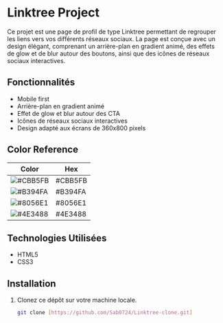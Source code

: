 # Linktree Project

Ce projet est une page de profil de type Linktree permettant de regrouper les liens vers vos différents réseaux sociaux. La page est conçue avec un design élégant, comprenant un arrière-plan en gradient animé, des effets de glow et de blur autour des boutons, ainsi que des icônes de réseaux sociaux interactives.

## Fonctionnalités

- Mobile first
- Arrière-plan en gradient animé
- Effet de glow et blur autour des CTA
- Icônes de réseaux sociaux interactives
- Design adapté aux écrans de 360x800 pixels

## Color Reference

| Color             | Hex                                                                |
| ----------------- | ------------------------------------------------------------------ |
![#CBB5FB](https://via.placeholder.com/10/CBB5FB?text=+) | #CBB5FB |
![#B394FA](https://via.placeholder.com/10/B394FA?text=+) | #B394FA |
![#8056E1](https://via.placeholder.com/10/8056E1?text=+) | #8056E1 |
![#4E3488](https://via.placeholder.com/10/4E3488?text=+) | #4E3488 |

## Technologies Utilisées

- HTML5
- CSS3

## Installation

1. Clonez ce dépôt sur votre machine locale.

   ```bash
   git clone [https://github.com/Sab0724/Linktree-clone.git]
